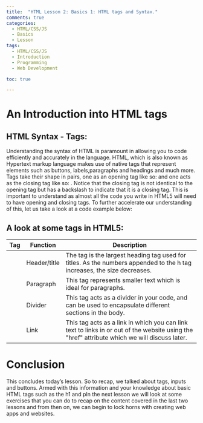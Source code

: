 ```yaml
---
title:  "HTML Lesson 2: Basics 1: HTML tags and Syntax."
comments: true
categories:
  - HTML/CSS/JS
  - Basics
  - Lesson
tags:
  - HTML/CSS/JS
  - Introduction
  - Programming
  - Web Development

toc: true

---
```



# An Introduction into HTML tags

##  HTML Syntax - Tags:

Understanding the syntax of HTML is paramount in allowing you to code efficiently and accurately in the language. HTML, which is also known as Hypertext markup language makes use of native tags that represent elements such as buttons, labels,paragraphs and headings and much more. Tags take their shape in pairs, one as an opening tag like so: <code><body></code> and one acts as the closing tag like so: <code></body></code>. Notice that the closing tag is not identical to the opening tag but has a backslash to indicate that it is a closing tag. This is important to understand as almost all the code you write in HTML5 will need to have opening and closing tags. To further accelerate our understanding of this, let us take a look at a code example below:

## A look at some tags in HTML5:

| Tag        | Function           | Description  |
| ------------- |-------------| -----|
| <code></h1></code>|  Header/title | The <code></h1></code> tag is the largest heading tag used for titles. As the numbers appended to the h tag increases, the size decreases.  |
| <code></p></code>     | Paragraph      |  This tag represents smaller text which is ideal for paragraphs.|
| <code></div></code> | Divider     |  This tag acts as a divider in your code, and can be used to encapsulate different sections in the body. |
| <code></a></code> | Link     |  This tag acts as a link in which you can link text to links in or out of the website using the "href" attribute which we will discuss later. |





# Conclusion

This concludes today’s lesson. So to recap, we talked about tags, inputs and buttons. Armed with this information and your knowledge about basic HTML tags such as the h1 and pIn the next lesson we will look at some exercises that you can do to recap on the content covered in the last two lessons and from then on, we can begin to lock horns with creating web apps and websites.